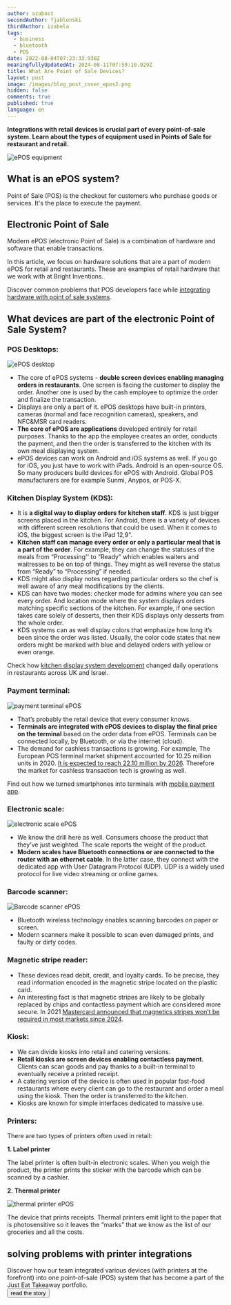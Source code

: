 ```yaml
---
author: azabost
secondAuthor: fjablonski
thirdAuthor: izabela
tags:
  - business
  - bluetooth
  - POS
date: 2022-08-04T07:23:33.938Z
meaningfullyUpdatedAt: 2024-08-11T07:59:10.929Z
title: What Are Point of Sale Devices?
layout: post
image: /images/blog_post_cover_epos2.png
hidden: false
comments: true
published: true
language: en
---
```

**Integrations with retail devices is crucial part of every point-of-sale system. Learn about the types of equipment used in Points of Sale for restaurant and retail.**

![ePOS equipment](../../static/images/blog_post_cover_epos.png)

## What is an ePOS system?

Point of Sale (POS) is the checkout for customers who purchase goods or services. It's the place to execute the payment.

<div className="important-info"><h2>Electronic Point of Sale</h2><div>Modern ePOS (electronic Point of Sale) is a combination of hardware and software that enable transactions.</div></div>

In this article, we focus on hardware solutions that are a part of modern ePOS for retail and restaurants. These are examples of retail hardware that we work with at Bright Inventions.

Discover common problems that POS developers face while [integrating hardware with point of sale systems](/projects/pos-devices-integration/).

## What devices are part of the electronic Point of Sale System?

### POS Desktops:

![ePOS desktop](../../static/images/pos_desktop.png)

* The core of ePOS systems - **double screen devices enabling managing orders in restaurants**. One screen is facing the customer to display the order. Another one is used by the cash employee to optimize the order and finalize the transaction.
* Displays are only a part of it. ePOS desktops have built-in printers, cameras (normal and face recognition cameras), speakers, and NFC&MSR card readers.
* **The core of ePOS are applications** developed entirely for retail purposes. Thanks to the app the employee creates an order, conducts the payment, and then the order is transferred to the kitchen with its own meal displaying system.
* ePOS devices can work on Android and iOS systems as well. If you go for iOS, you just have to work with iPads. Android is an open-source OS. So many producers build devices for ePOS with Android. Global POS manufacturers are for example Sunmi, Anypos, or POS-X.

### Kitchen Display System (KDS):

* It is **a digital way to display orders for kitchen staff**. KDS is just bigger screens placed in the kitchen. For Android, there is a variety of devices with different screen resolutions that could be used. When it comes to iOS, the biggest screen is the iPad 12,9".
* **Kitchen staff can manage every order or only a particular meal that is a part of the order**. For example, they can change the statuses of the meals from “Processing'' to “Ready” which enables waiters and waitresses to be on top of things. They might as well reverse the status from “Ready” to “Processing” if needed.
* KDS might also display notes regarding particular orders so the chef is well aware of any meal modifications by the clients.
* KDS can have two modes: checker mode for admins where you can see every order. And location mode where the system displays orders matching specific sections of the kitchen. For example, if one section takes care solely of desserts, then their KDS displays only desserts from the whole order. 
* KDS systems can as well display colors that emphasize how long it’s been since the order was listed. Usually, the color code states that new orders might be marked with blue and delayed orders with yellow or even orange.

Check how [kitchen display system development](/projects/kitchen-display-system/) changed daily operations in restaurants across UK and Israel.

### Payment terminal:

![payment terminal ePOS](../../static/images/payment_terminal.png)

* That’s probably the retail device that every consumer knows.
* **Terminals are integrated with ePOS devices to display the final price on the terminal** based on the order data from ePOS. Terminals can be connected locally, by Bluetooth, or via the internet (cloud).
* The demand for cashless transactions is growing. For example, The European POS terminal market shipment accounted for 10.25 million units in 2020. [It is expected to reach 22.10 million by 2026](https://www.reportlinker.com/p06129760/Europe-POS-Terminal-Market-Growth-Trends-COVID-19-Impact-Forecasts.html). Therefore the market for cashless transaction tech is growing as well.

Find out how we turned smartphones into terminals with [mobile payment app](/projects/credit-card-reader/).

### Electronic scale:

![electronic scale ePOS](../../static/images/electronic_scale.png)

* We know the drill here as well. Consumers choose the product that they’ve just weighted. The scale reports the weight of the product.
* **Modern scales have Bluetooth connections or are connected to the router with an ethernet cable**. In the latter case, they connect with the dedicated app with User Datagram Protocol (UDP). UDP is a widely used protocol for live video streaming or online games. 

### Barcode scanner:

![Barcode scanner ePOS](../../static/images/baarcode_scanner.png)

* Bluetooth wireless technology enables scanning barcodes on paper or screen.
* Modern scanners make it possible to scan even damaged prints, and faulty or dirty codes.

### Magnetic stripe reader:

* These devices read debit, credit, and loyalty cards. To be precise, they read information encoded in the magnetic stripe located on the plastic card.
* An interesting fact is that magnetic stripes are likely to be globally replaced by chips and contactless payment which are considered more secure. In 2021 [Mastercard announced that magnetics stripes won’t be required in most markets since 2024](https://www.mastercard.com/news/perspectives/2021/magnetic-stripe/).

### Kiosk:

* We can divide kiosks into retail and catering versions.
* **Retail kiosks are screen devices enabling contactless payment**. Clients can scan goods and pay thanks to a built-in terminal to eventually receive a printed receipt.
* A catering version of the device is often used in popular fast-food restaurants where every client can go to the restaurant and order a meal using the kiosk. Then the order is transferred to the kitchen.
* Kiosks are known for simple interfaces dedicated to massive use.

### Printers:

There are two types of printers often used in retail:

**1. Label printer**

The label printer is often built-in electronic scales. When you weigh the product, the printer prints the sticker with the barcode which can be scanned by a cashier.

**2. Thermal printer**

![thermal printer ePOS](../../static/images/printer.png)

The device that prints receipts. Thermal printers emit light to the paper that is photosensitive so it leaves the “marks” that we know as the list of our groceries and all the costs.

<div class='block-button'><h2>solving problems with printer integrations</h2><div>Discover how our team integrated various devices (with printers at the forefront) into one point-of-sale (POS) system that has become a part of the Just Eat Takeaway portfolio.</div><a href="/projects/pos-devices-integration/"><button>read the story</button></a></div>